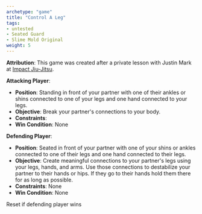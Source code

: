 ```yaml
---
archetype: "game"
title: "Control A Leg"
tags: 
- untested
- Seated Guard
- Slime Mold Original
weight: 5
---
```

**Attribution**: This game was created after a private lesson with Justin Mark at [Impact Jiu-Jitsu](https://www.impactjj.com/).

**Attacking Player**:
  * **Position**: Standing in front of your partner with one of their ankles or shins connected to one of your legs and one hand connected to your legs.
  * **Objective**: Break your partner's connections to your body.
  * **Constraints**: 
  * **Win Condition**: None

**Defending Player**:
  * **Position**: Seated in front of your partner with one of your shins or ankles connected to one of their legs and one hand connected to their legs.
  * **Objective**: Create meaningful connections to your partner's legs using your legs, hands, and arms. Use those connections to destabilize your partner to their hands or hips. If they go to their hands hold them there for as long as possible.
  * **Constraints**: None
  * **Win Condition**: None

  Reset if defending player wins
